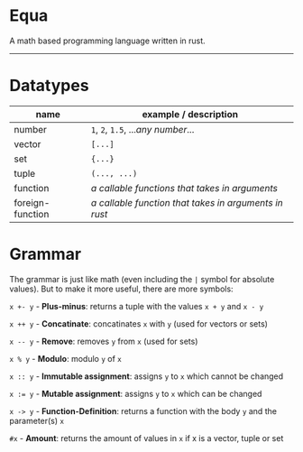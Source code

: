# Equa
A math based programming language written in rust.

---

# Datatypes
| name              | example / description                                 |
|-------------------|-------------------------------------------------------|
| number            | `1`, `2`, `1.5`, ...*any number*...                   |
| vector            | `[...]`                                               |
| set               | `{...}`                                               |
| tuple             | `(..., ...)`                                          |
| function          | *a callable functions that takes in arguments*        |
| foreign-function  | *a callable function that takes in arguments in rust* |

# Grammar
The grammar is just like math (even including the `|` symbol for absolute values).
But to make it more useful, there are more symbols:

`x +- y` - **Plus-minus**: returns a tuple with the values `x + y` and `x - y`

`x ++ y` - **Concatinate**: concatinates `x` with `y` (used for vectors or sets)

`x -- y` - **Remove**: removes `y` from `x` (used for sets)

`x % y` - **Modulo**: modulo `y` of `x`

`x :: y` - **Immutable assignment**: assigns `y` to `x` which cannot be changed

`x := y` - **Mutable assignment**: assigns `y` to `x` which can be changed

`x -> y` - **Function-Definition**: returns a function with the body `y` and the parameter(s) `x`

`#x` - **Amount**: returns the amount of values in `x` if x is a vector, tuple or set
